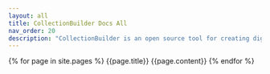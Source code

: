 ```yaml
---
layout: all
title: CollectionBuilder Docs All
nav_order: 20
description: "CollectionBuilder is an open source tool for creating digital collection and exhibit websites that are driven by metadata and powered by modern static web technology."
---
```


{% for page in site.pages %}
    {{page.title}}
    {{page.content}}
{% endfor %}